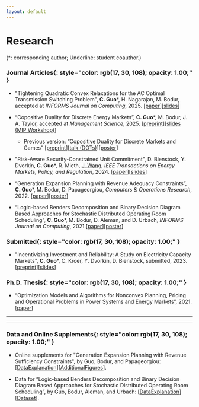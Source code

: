 ```yaml
---
layout: default
---
```


# Research

(*: corresponding author; Underline: student coauthor.)

### **Journal Articles**{: style="color: rgb(17, 30, 108); opacity: 1.00;" }

* "Tightening Quadratic Convex Relaxations for the AC Optimal Transmission Switching Problem", **C. Guo**\*, H. Nagarajan, M. Bodur, accepted at *INFORMS Journal on Computing*, 2025. [[<u>paper</u>](https://optimization-online.org/2022/12/tightening-quadratic-convex-relaxations-for-the-ac-optimal-transmission-switching-problem/)][[<u>slides</u>](/docs/ACOTS_slides.pdf)]

* “Copositive Duality for Discrete Energy Markets”, **C. Guo**\*, M. Bodur, J. A. Taylor, accepted at *Management Science*, 2025. [[<u>preprint</u>](https://optimization-online.org/wp-content/uploads/2021/01/COPDualityApp-1.pdf)][[<u>slides (MIP Workshop)</u>](/docs/COPPricing_slides.pdf)]

    * Previous version: “Copositive Duality for Discrete Markets and Games” [[<u>preprint</u>](https://arxiv.org/abs/2101.05379)][[<u>talk (DOTs)</u>](https://www.youtube.com/watch?v=ihDWyAHSMJ4&t=1s&ab_channel=DiscreteOptimizationTalks)][[<u>poster</u>](/docs/COP_Poster.pdf)]

* "Risk-Aware Security-Constrained Unit Commitment", D. Bienstock, Y. Dvorkin, **C. Guo**\*, R. Mieth, <u>J. Wang</u>, *IEEE Transactions on Energy Markets, Policy, and Regulation*, 2024. [[<u>paper</u>](https://ieeexplore.ieee.org/abstract/document/10684133)][[<u>slides</u>](/docs/SCUC_slides.pdf)]

* “Generation Expansion Planning with Revenue Adequacy Constraints”, **C. Guo**\*, M. Bodur, D. Papageorgiou, *Computers & Operations Research*, 2022. [[<u>paper</u>](https://www.sciencedirect.com/science/article/pii/S0305054822000363)][[<u>poster</u>](/docs/MINLP2019_Poster.pdf)]

* “Logic-based Benders Decomposition and Binary Decision Diagram Based Approaches for Stochastic Distributed Operating Room Scheduling”, **C. Guo**\*, M. Bodur, D. Aleman, and D. Urbach, *INFORMS Journal on Computing*, 2021.[[<u>paper</u>](https://pubsonline.informs.org/doi/abs/10.1287/ijoc.2020.1036)][[<u>poster</u>](/docs/sdors_poster.pdf)]

### **Submitted**{: style="color: rgb(17, 30, 108); opacity: 1.00;" }

* "Incentivizing Investment and Reliability: A Study on Electricity Capacity Markets", **C. Guo**\*, C. Kroer, Y. Dvorkin, D. Bienstock, submitted, 2023. [[<u>preprint</u>](https://arxiv.org/abs/2311.06426)][[<u>slides</u>](/docs/CM_slides.pdf)]

<!-- ### **Work in Progress**{: style="color: rgb(17, 30, 108); opacity: 1.00;" } -->

<!-- * "A Multistage Stochastic Integer Programming Approach to Distributed Operating Room Scheduling", <u>A. Deza</u>, **C. Guo**, M. Bodur, in preparation.

  * Selected as a finalist in 2020 INFORMS Undergraduate OR Prize Competition. -->

### **Ph.D. Thesis**{: style="color: rgb(17, 30, 108); opacity: 1.00;" }

* “Optimization Models and Algorithms for Nonconvex Planning, Pricing and Operational Problems in Power Systems and Energy Markets”, 2021.[[<u>paper</u>](https://www.proquest.com/docview/2612433603?pq-origsite=gscholar&fromopenview=true)]

----------------
<!--
### **Upcoming Conferences and Presentations**{: style="color: rgb(17, 30, 108); opacity: 1.00;" }

* PSERC, Atlanta, GA, December 2023

* INFORMS Optimization Society Conference, Houston, TX, March 2024 -->

<!-- * MIP Workshop 2023, Los Angeles, CA, May 2023 -->

<!-- * "Copositive Duality for Discrete Markets and Games"

  * INFORMS Annual Meeting, Anaheim, CA, October 2021
  * International Conference on Game Theory (poster), Virtual, July 2021
  * IPCO Conference (poster), Virtual, June 2021
  * CORS Annual Conference, Virtual, June 2021
  * MIP Workshop (poster), Virtual, May 2021
  * Grid Science Winter School (poster), Virtual, January 2021
  * Discrete Optimization Talks (DOTs), Virtual, December 2020
  * INFORMS Annual Meeting, Virtual, November 2020

* “Generation Expansion Planning with Revenue Adequacy Constraints”

  * INFORMS Annual Meeting, Seattle, WA, October 2019
  * DIMACS Workshop on MINLP (poster), Montreal, QC, October 2019
  * Optimization Days, Montreal, QC, May 2019


* “Logic-Based Benders Decomposition and Binary Decision Diagram Based Approaches for Stochastic Distributed Operating Room Scheduling”

  * INFORMS Annual Meeting, Seattle, WA, October 2019
  * MIP Workshop (poster), Boston, MA, July 2019
  * INFORMS Computing Society Conference, Knoxville, TN, January 2019
  * MIE Graduate Research Symposium (poster), Toronto, ON, June 2018 -->

----------------

### **Data and Online Supplements**{: style="color: rgb(17, 30, 108); opacity: 1.00;" }
* Online supplements for "Generation Expansion Planning with Revenue Sufficiency Constraints", by Guo, Bodur, and Papageorgiou: [[<u>DataExplanation</u>](/docs/profitability_dataDocumentation.pdf)][[<u>AdditionalFigures</u>](/docs/AdditionalFigures.pdf)].

* Data for “Logic-based Benders Decomposition and Binary Decision Diagram Based Approaches for Stochastic Distributed Operating
Room Scheduling”, by Guo, Bodur, Aleman, and Urbach: [[<u>DataExplanation</u>](/docs/SDORS_DataDescription.pdf)][[<u>Dataset</u>](/docs/SDORS_Instances.zip)].

&nbsp;
&nbsp;
&nbsp;
&nbsp;
